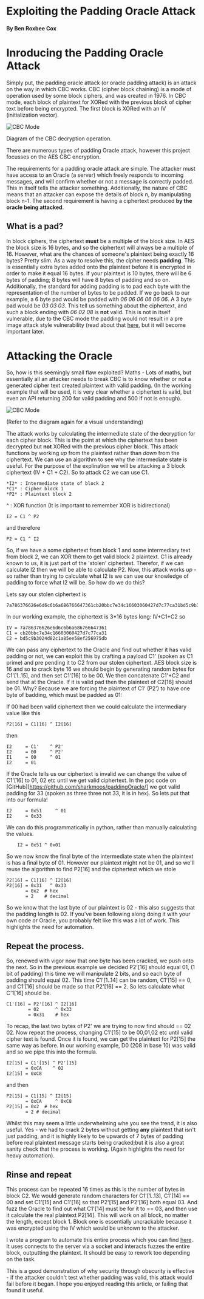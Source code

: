 # Exploiting the Padding Oracle Attack
#### By Ben Roxbee Cox

# Inroducing the Padding Oracle Attack

Simply put, the padding oracle attack (or oracle padding attack) is an attack on the way in which CBC works. CBC (cipher block chaining) is a mode of operation used by some block ciphers, and was created in 1976. In CBC mode, each block of plaintext for XORed with the previous block of cipher text before being encrypted. The first block is XORed with an IV (initialization vector).

![CBC Mode](/images/cbc2.png)

Diagram of the CBC decryption operation.

There are numerous types of padding Oracle attack, however this project focusses on the AES CBC encryption.

The requirements for a padding oracle attack are simple. The attacker must have access to an Oracle (a server) which freely responds to incoming messages, and will confirm whether or not a message is correctly padded. This in itself tells the attacker something. Additionally, the nature of CBC means that an attacker can expose the details of block n, by manipulating block n-1. The second requirement is having a ciphertext produced **by the oracle being attacked**.

## What is a pad?

In block ciphers, the ciphertext **must** be a multiple of the block size. In AES the block size is 16 bytes, and so the ciphertext will always be a multiple of 16. However, what are the chances of someone's plaintext being exactly 16 bytes? Pretty slim. As a way to resolve this, the cipher needs **padding**. This is essentially extra bytes added onto the plaintext before it is encrypted in order to make it equal 16 bytes. If your plaintext is 10 bytes, there will be 6 bytes of padding; 8 bytes will have 8 bytes of padding and so on. Additionally, the standard for adding padding is to pad each byte with the representation of the number of bytes to be padded. If we go back to our example, a 6 byte pad would be padded with *06 06 06 06 06 06*. A 3 byte pad would be *03 03 03*. This tell us something about the ciphertext, and such a block ending with *06 02 08* is **not** valid. This is not in itself vulnerable, due to the CBC mode the padding would not result in a pre image attack style vulnerability (read about that [here](https://en.wikipedia.org/wiki/Preimage_attack), but it will become important later.

# Attacking the Oracle

So, how is this seemingly small flaw exploited? Maths - Lots of maths, but essentially all an attacker needs to break CBC is to know whether or not a generated cipher text created plaintext with valid padding. (In the working example that will be used, it is very clear whether a ciphertext is valid, but even an API returning 200 for valid padding and 500 if not is enough).

![CBC Mode](/images/cbc.png)

(Refer to the diagram again for a visual understanding)

The attack works by calculating the intermediate state of the decryption for each cipher block. This is the point at which the ciphertext has been decrypted but **not** XORed with the previous cipher block. This attack functions by working *up* from the plaintext rather than *down* from the ciphertext. We can use an algorithm to see why the intermediate state is useful. For the purpose of the explination we will be attacking a 3 block ciphertext (IV + C1 + C2). So to attack C2 we can use C1.

    *I2* : Intermediate state of block 2
    *C1* : Cipher block 1
    *P2* : Plaintext block 2

^    : XOR function (It is important to remember XOR is bidirectional)

    I2 = C1 ^ P2

and therefore

    P2 = C1 ^ I2

So, if we have a some ciphertext from block 1 and some intermediary text from block 2, we can XOR them to get valid block 2 plaintext. C1 is already known to us, it is just part of the 'stolen' ciphertext. Therefor, if we can calculate I2 then we will be able to calculate P2. Now, this attack works *up* - so rather than trying to calculate what I2 is we can use our knowledge of padding to force what I2 will be. So how do we do this? 

Lets say our stolen ciphertext is

    7a786376626e6d6c6b6a686766647361cb20bbc7e34c16603060427d7c77ca31bd5c9b3024d82c1a85ee58ef256975db

In our working example, the ciphertext is 3*16 bytes long: IV+C1+C2 so

    IV = 7a786376626e6d6c6b6a686766647361
    C1 = cb20bbc7e34c16603060427d7c77ca31
    C2 = bd5c9b3024d82c1a85ee58ef256975db

We can pass any ciphertext to the Oracle and find out whether it has valid padding or not, we can exploit this  by crafting a payload C1' (spoken as C1 prime) and pre pending it to C2 from our stolen ciphertext. AES block size is 16 and so to crack byte 16 we should begin by generating random bytes for C1'[1..15], and then set C1'[16] to be 00. We then concatenate C1'+C2 and send that at the Oracle. If it is valid  pad then the plaintext of C2[16] should be 01. Why? Because we are forcing the plaintext of C1' (P2') to have one byte of badding, which must be padded as 01:

If 00 had been valid ciphertext then we could calculate the intermediary value like this

    P2[16] = C1[16] ^ I2[16]

then
    
    I2     = C1'    ^ P2'
    I2     = 00     ^ P2'
    I1     = 00     ^ 01   
    I2     = 01 

If the Oracle tells us our ciphertext is invalid we can change the value of C1'[16] to 01, 02 etc until we get valid ciphertext. In the poc code on [GitHub][https://github.com/sharkmoos/paddingOracle/] we got valid padding for 33 (spoken as three three not 33, it is in hex). So lets put that into our formula!

    I2     = 0x51     ^ 01
    I2     = 0x33

We can do this programmatically in python, rather than manually calculating the values. 

        I2 = 0x51 ^ 0x01

So we now know the final byte of the intermediate state when the plaintext is has a final byte of 01. However our plaintext might not be 01, and so we'll reuse the algorithm to find P2[16] and the ciphertext which we stole

    P2[16] = C1[16] ^ I2[16]
    P2[16] = 0x31   ^ 0x33
           = 0x2  # hex
           = 2    # decimal

So we know that the last byte of our plaintext is 02 - this also suggests that the padding length is 02. If you've been following along doing it with your own code or Oracle, you probably felt like this was a lot of work. This highlights the need for automation.

## Repeat the process.

So, renewed with vigor now that one byte has been cracked, we push onto the next. So in the previous example we decided P2'[16] should equal 01, (1 bit of padding) this time we will manipulate 2 bits, and so each byte of padding should equal 02. This time C1'[1..14] can be random, C1'[15] == 0, and C1'[16] should be made so that P2'[16] == 2. So lets calculate what C'1[16] should be.

    C1'[16] = P2'[16] ^ I2[16]
            = 02      ^ 0x33
            = 0x31    # hex  

To recap, the last two bytes of P2' we are trying to now find should == 02 02. Now repeat the process, changing C1'[15] to be 00,01,02 etc until valid cipher text is found. Once it is found, we can get the plaintext for P2[15] the same way as before. In our working example, D0 (208 in base 10) was valid and so we pipe this into the formula.

    I2[15] = C1'[15] ^ P2'[15] 
           = 0xCA    ^ 02
    I2[15] = 0xC8

and then

    P2[15] = C1[15] ^ I2[15]
           = 0xCA     ^ 0xC8
    P2[15] = 0x2  # hex
           = 2 # decimal

Whilst this may seem a little underwhelming whe you see the trend, it is also useful. Yes - we had to crack 2 bytes without getting **any** plaintext that isn't just padding, and it is highly likely to be upwards of 7 bytes of padding before real plaintext message starts being cracked;but it is also a great sanity check that the process is working. (Again highlights the need for heavy automation). 

## Rinse and repeat

This process can be repeated 16 times as this is the number of bytes in block C2. We would generate random characters for C1'[1..13], C1'[14] == 00 and set C1'[15] and C1'[16] so that P2'[15] and P2'[16] both equal 03. And fuzz the Oracle to find out what C1'[14] must be for it to == 03, and then use it calculate the real plaintext P2[14]. This will work on all block, no matter the length, except block 1. Block one is essentially uncrackable because it was encrypted using the IV which would be unknown to the attacker.

I wrote a program to automate this entire process which you can find [here](https://github.com/sharkmoos/paddingOracle/blob/main/automated.py). It uses connects to the server via a socket and interacts fuzzes the entire block, outputting the plaintext. It should be easy to rework too depending on the task.

This is a good demonstration of why security through obscurity is effective - if the attacker couldn't test whether padding was valid, this attack would fail before it began. I hope you enjoyed reading this article, or failing that found it useful. 
